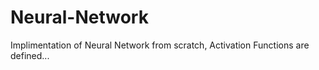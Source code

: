 # Neural-Network
Implimentation of Neural Network from scratch, 
Activation Functions are defined...

